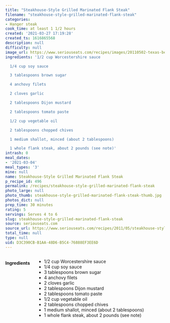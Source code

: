 ```yaml
---
title: "Steakhouse-Style Grilled Marinated Flank Steak"
filename: "steakhouse-style-grilled-marinated-flank-steak"
categories:
- Hanger steak
cook_time: at least 1 1/2 hours
created: '2021-03-27 17:19:28'
created_ts: 1616865568
description: null
difficulty: null
image_url: https://www.seriouseats.com/recipes/images/20110502-texas-beef-council-marinated-grilled-flank-steak-5-200x150.jpg
ingredients: '1/2 cup Worcestershire sauce

  1/4 cup soy sauce

  3 tablespoons brown sugar

  4 anchovy filets

  2 cloves garlic

  2 tablespoons Dijon mustard

  2 tablespoons tomato paste

  1/2 cup vegetable oil

  2 tablespoons chopped chives

  1 medium shallot, minced (about 2 tablespoons)

  1 whole flank steak, about 2 pounds (see note)'
intrash: 0
meal_dates:
- '2021-03-04'
meal_types: '3'
mine: null
name: Steakhouse-Style Grilled Marinated Flank Steak
p_recipe_id: 496
permalink: /recipes/steakhouse-style-grilled-marinated-flank-steak
photo_large: null
photo_thumb: steakhouse-style-grilled-marinated-flank-steak-thumb.jpg
photos_dict: null
prep_time: 30 minutes
rating: 5
servings: Serves 4 to 6
slug: steakhouse-style-grilled-marinated-flank-steak
source: seriouseats.com
source_url: https://www.seriouseats.com/recipes/2011/05/steakhouse-style-grilled-marinated-flank-stea.html
total_time: null
type: null
uid: D3C390CB-B1AA-48D6-B5C4-76888EF3EE6D
---
```

<div class="large-8 medium-7 columns" id="writeup">	</div><!-- #writeup -->
</div><!-- #row-one -->
<div class="row" id="row-two">	<div class="medium-4 small-5 columns" id="ingredients"><h4>Ingredients</h4><div class="box box-ingredients content"><ul>
<li>1/2 cup Worcestershire sauce</li>
<li>1/4 cup soy sauce</li>
<li>3 tablespoons brown sugar</li>
<li>4 anchovy filets</li>
<li>2 cloves garlic</li>
<li>2 tablespoons Dijon mustard</li>
<li>2 tablespoons tomato paste</li>
<li>1/2 cup vegetable oil</li>
<li>2 tablespoons chopped chives</li>
<li>1 medium shallot, minced (about 2 tablespoons)</li>
<li>1 whole flank steak, about 2 pounds (see note)</li>
</ul>
</div>	</div>	<div class="medium-6 small-7 columns" id="directions">	</div>